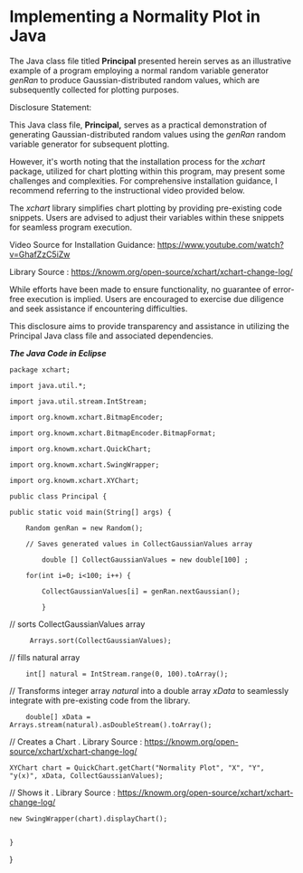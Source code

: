 # Implementing a Normality Plot in Java
The Java class file titled **Principal** presented herein serves as an illustrative example of a program employing a normal random variable generator *genRan* to produce Gaussian-distributed random values, which are subsequently collected for plotting purposes.

Disclosure Statement:

This Java class file, **Principal,** serves as a practical demonstration of generating Gaussian-distributed random values using the *genRan* random variable generator for subsequent plotting.

However, it's worth noting that the installation process for the *xchart* package, utilized for chart plotting within this program, may present some challenges and complexities. For comprehensive installation guidance, I recommend referring to the instructional video provided below.

The *xchart* library simplifies chart plotting by providing pre-existing code snippets. Users are advised to adjust their variables within these snippets for seamless program execution.

Video Source for Installation Guidance: https://www.youtube.com/watch?v=GhafZzC5iZw

Library Source :  https://knowm.org/open-source/xchart/xchart-change-log/

While efforts have been made to ensure functionality, no guarantee of error-free execution is implied. Users are encouraged to exercise due diligence and seek assistance if encountering difficulties.

This disclosure aims to provide transparency and assistance in utilizing the Principal Java class file and associated dependencies.

***The Java Code in Eclipse***

    package xchart;
    
    import java.util.*;
    
    import java.util.stream.IntStream;
    
    import org.knowm.xchart.BitmapEncoder;
    
    import org.knowm.xchart.BitmapEncoder.BitmapFormat;
    
    import org.knowm.xchart.QuickChart;
    
    import org.knowm.xchart.SwingWrapper;
    
    import org.knowm.xchart.XYChart;
    
    public class Principal {

	public static void main(String[] args) {
		
		Random genRan = new Random();

		// Saves generated values in CollectGaussianValues array 
  
			double [] CollectGaussianValues = new double[100] ;

		for(int i=0; i<100; i++) {

			CollectGaussianValues[i] = genRan.nextGaussian();
			
			}
		
// sorts CollectGaussianValues array

		 Arrays.sort(CollectGaussianValues);

// fills natural array

		int[] natural = IntStream.range(0, 100).toArray();
		
// Transforms integer array *natural* into a double array *xData* to seamlessly integrate with pre-existing code from the library.

		double[] xData = Arrays.stream(natural).asDoubleStream().toArray();
	
// Creates a Chart . Library Source :  https://knowm.org/open-source/xchart/xchart-change-log/

    XYChart chart = QuickChart.getChart("Normality Plot", "X", "Y", "y(x)", xData, CollectGaussianValues);

// Shows it . Library Source :  https://knowm.org/open-source/xchart/xchart-change-log/

    new SwingWrapper(chart).displayChart();
		
		
	}

}
